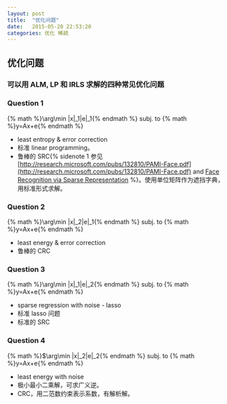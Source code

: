 ```yaml
---
layout: post
title:  "优化问题"
date:   2015-05-20 22:53:20
categories: 优化 稀疏
---
```

## 优化问题

###  可以用 ALM, LP 和 IRLS 求解的四种常见优化问题

### Question 1

{% math %}\arg\min \|x\|_1\|e\|_1{% endmath %} subj. to {% math %}y=Ax+e{% endmath %}

+ least entropy & error correction
+ 标准 linear programming。
+ 鲁棒的 SRC{% sidenote 1  参见 [http://research.microsoft.com/pubs/132810/PAMI-Face.pdf](http://research.microsoft.com/pubs/132810/PAMI-Face.pdf) and [Face Recognition via Sparse Representation](http://perception.csl.illinois.edu/recognition/Home.html) %}。使用单位矩阵作为遮挡字典，用标准形式求解。

### Question 2

{% math %}\arg\min \|x\|_2\|e\|_1{% endmath %} subj. to {% math %}y=Ax+e{% endmath %}

+ least energy & error correction
+ 鲁棒的 CRC

### Question 3

{% math %}\arg\min \|x\|_1\|e\|_2{% endmath %} subj. to {% math %}y=Ax+e{% endmath %}

+ sparse regression with noise - lasso
+ 标准 lasso 问题
+ 标准的 SRC

### Question 4

{% math %}$\arg\min \|x\|_2\|e\|_2{% endmath %} subj. to {% math %}y=Ax+e{% endmath %}

+ least energy with noise
+ 极小最小二乘解，可求广义逆。
+ CRC，用二范数约束表示系数，有解析解。